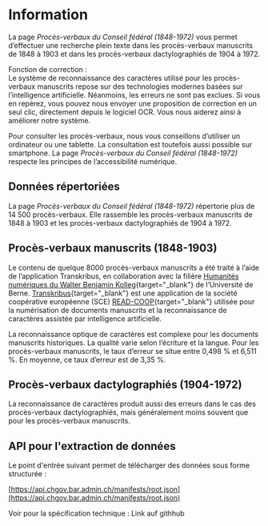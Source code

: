 # Information

La page *Procès-verbaux du Conseil fédéral (1848-1972)* vous permet d’effectuer une recherche plein texte dans les procès-verbaux manuscrits de 1848 à 1903 et dans les procès-verbaux dactylographiés de 1904 à 1972.

Fonction de correction :  
Le système de reconnaissance des caractères utilisé pour les procès-verbaux manuscrits repose sur des technologies modernes basées sur l’intelligence artificielle. Néanmoins, les erreurs ne sont pas exclues. Si vous en repérez, vous pouvez nous envoyer une proposition de correction en un seul clic, directement depuis le logiciel OCR. Vous nous aiderez ainsi à améliorer notre système.

Pour consulter les procès-verbaux, nous vous conseillons d’utiliser un ordinateur ou une tablette. La consultation est toutefois aussi possible sur smartphone. La page *Procès-verbaux du Conseil fédéral (1848-1972)* respecte les principes de l’accessibilité numérique.

## Données répertoriées

La page *Procès-verbaux du Conseil fédéral (1848-1972)* répertorie plus de 14 500 procès-verbaux. Elle rassemble les procès-verbaux manuscrits de 1848 à 1903 et les procès-verbaux dactylographiés de 1904 à 1972.

## Procès-verbaux manuscrits (1848-1903)

Le contenu de quelque 8000 procès-verbaux manuscrits a été traité à l’aide de l’application Transkribus, en collaboration avec la filière [Humanités numériques du Walter Benjamin Kolleg](https://www.dh.unibe.ch/index_ger.html){target="_blank"} de l’Université de Berne. [Transkribus](https://readcoop.eu/de/transkribus/){target="_blank"} est une application de la société coopérative européenne (SCE) [READ-COOP](https://readcoop.eu/de/){target="_blank"} utilisée pour la numérisation de documents manuscrits et la reconnaissance de caractères assistée par intelligence artificielle.

La reconnaissance optique de caractères est complexe pour les documents manuscrits historiques. La qualité varie selon l’écriture et la langue. Pour les procès-verbaux manuscrits, le taux d’erreur se situe entre 0,498 % et 6,511 %. En moyenne, ce taux d’erreur est de 3,35 %.

## Procès-verbaux dactylographiés (1904-1972)

La reconnaissance de caractères produit aussi des erreurs dans le cas des procès-verbaux dactylographiés, mais généralement moins souvent que pour les procès-verbaux manuscrits.

## API pour l'extraction de données

Le point d'entrée suivant permet de télécharger des données sous forme structurée :

[https://api.chgov.bar.admin.ch/manifests/root.json](https://api.chgov.bar.admin.ch/manifests/root.json)

Voir pour la spécification technique : Link auf githhub

